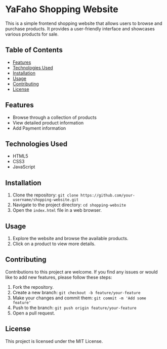 # YaFaho Shopping Website

This is a simple frontend shopping website that allows users to browse and purchase products. It provides a user-friendly interface and showcases various products for sale.

## Table of Contents
- [Features](#features)
- [Technologies Used](#technologies-used)
- [Installation](#installation)
- [Usage](#usage)
- [Contributing](#contributing)
- [License](#license)

## Features

- Browse through a collection of products
- View detailed product information
- Add Payment information

## Technologies Used

- HTML5
- CSS3
- JavaScript

## Installation

1. Clone the repository: `git clone https://github.com/your-username/shopping-website.git`
2. Navigate to the project directory: `cd shopping-website`
3. Open the `index.html` file in a web browser.

## Usage

1. Explore the website and browse the available products.
2. Click on a product to view more details.

## Contributing

Contributions to this project are welcome. If you find any issues or would like to add new features, please follow these steps:

1. Fork the repository.
2. Create a new branch: `git checkout -b feature/your-feature`
3. Make your changes and commit them: `git commit -m 'Add some feature'`
4. Push to the branch: `git push origin feature/your-feature`
5. Open a pull request.

## License

This project is licensed under the MIT License.
